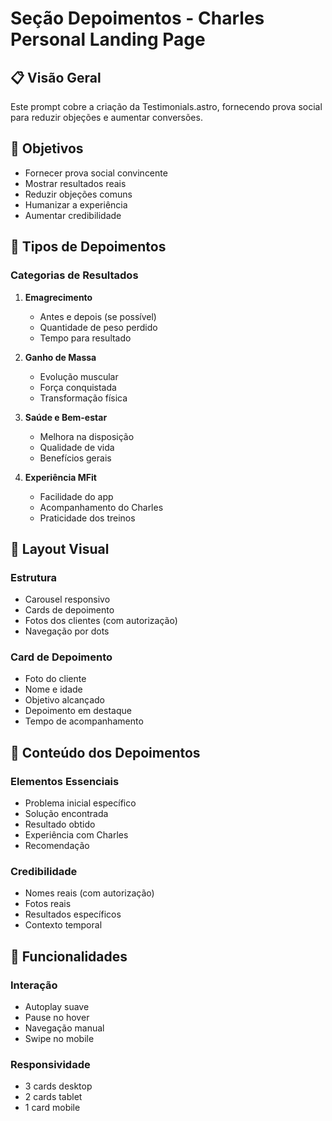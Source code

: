 # Seção Depoimentos - Charles Personal Landing Page

## 📋 Visão Geral

Este prompt cobre a criação da Testimonials.astro, fornecendo prova social para reduzir objeções e aumentar conversões.

## 🎯 Objetivos

- Fornecer prova social convincente
- Mostrar resultados reais
- Reduzir objeções comuns
- Humanizar a experiência
- Aumentar credibilidade

## 👥 Tipos de Depoimentos

### Categorias de Resultados
1. **Emagrecimento**
   - Antes e depois (se possível)
   - Quantidade de peso perdido
   - Tempo para resultado

2. **Ganho de Massa**
   - Evolução muscular
   - Força conquistada
   - Transformação física

3. **Saúde e Bem-estar**
   - Melhora na disposição
   - Qualidade de vida
   - Benefícios gerais

4. **Experiência MFit**
   - Facilidade do app
   - Acompanhamento do Charles
   - Praticidade dos treinos

## 🎨 Layout Visual

### Estrutura
- Carousel responsivo
- Cards de depoimento
- Fotos dos clientes (com autorização)
- Navegação por dots

### Card de Depoimento
- Foto do cliente
- Nome e idade
- Objetivo alcançado
- Depoimento em destaque
- Tempo de acompanhamento

## 📝 Conteúdo dos Depoimentos

### Elementos Essenciais
- Problema inicial específico
- Solução encontrada
- Resultado obtido
- Experiência com Charles
- Recomendação

### Credibilidade
- Nomes reais (com autorização)
- Fotos reais
- Resultados específicos
- Contexto temporal

## 📱 Funcionalidades

### Interação
- Autoplay suave
- Pause no hover
- Navegação manual
- Swipe no mobile

### Responsividade
- 3 cards desktop
- 2 cards tablet
- 1 card mobile